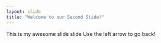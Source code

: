 ```yaml
---
layout: slide
title: "Welcome to our Second Slide!"
---
```

This is my awesome slide slide
Use the left arrow to go back!
